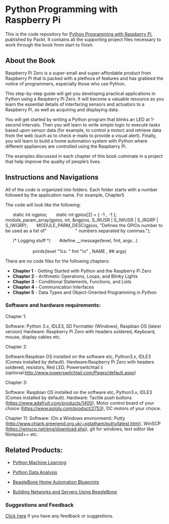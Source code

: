 # Python Programming with Raspberry Pi
This is the code repository for [Python Programming with Raspberry Pi](https://www.packtpub.com/hardware-and-creative/python-programming-raspberry-pi-zero?utm_source=github&utm_medium=repository&utm_content=9781786467577), published by Packt. It contains all the supporting project files necessary to work through the book from start to finish.

## About the Book
Raspberry Pi Zero is a super-small and super-affordable product from Raspberry Pi that is packed with a plethora of features and has grabbed the notice of programmers, especially those who use Python.

This step-by-step guide will get you developing practical applications in Python using a Raspberry Pi Zero. It will become a valuable resource as you learn the essential details of interfacing sensors and actuators to a Raspberry Pi, as well as acquiring and displaying data.

You will get started by writing a Python program that blinks an LED at 1-second intervals. Then you will learn to write simple logic to execute tasks based upon sensor data (for example, to control a motor) and retrieve data from the web (such as to check e-mails to provide a visual alert). Finally, you will learn to build a home automation system with Python where different appliances are controlled using the Raspberry Pi.

The examples discussed in each chapter of this book culminate in a project that help improve the quality of people’s lives.

## Instructions and Navigations
All of the code is organized into folders. Each folder starts with a number followed by the application name. For example, Chapter5

The code will look like the following:
       
       static int ngpios;
       static int gpios[2] = { -1 , -1 };
       module_param_array(gpios, int, &ngpios, S_IRUSR | S_IWUSR | S_IRGRP | S_IWGRP);
       MODULE_PARM_DESC(gpios, "Defines the GPIOs number to be used as a list of"
                        " numbers separated by commas.");

       /* Logging stuff */
       #define __message(level, fmt, args...)                                  \
                       printk(level "%s: " fmt "\n" , NAME , ## args)

There are no code files for the following chapters:

- **Chapter 1**  - Getting Started with Python and the Raspberry Pi Zero
- **Chapter 2**  - Arithmetic Operations, Loops, and Blinky Lights
- **Chapter 3**  - Conditional Statements, Functions, and Lists
- **Chapter 4**  - Communication Interfaces
- **Chapter 5**  - Data Types and Object-Oriented Programming in Python

### Software and hardware requirements:

Chapter 1:

Software: Python 3.x, IDLE3, SD Formatter (Windows), Raspbian OS (latest version)
Hardware: Raspberry Pi Zero with headers soldered, Keyboard, mouse, display cables etc.

Chapter 2:

Software:Raspbian OS installed on the software etc, Python3.x, IDLE3 (Comes installed by default).
Hardware:Raspberry Pi Zero with headers soldered, resistors, Red LED, Powerswitchtail ii (optional:http://www.powerswitchtail.com/Pages/default.aspx)

Chapter 3:

Software: Raspbian OS installed on the software etc, Python3.x, IDLE3 (Comes installed by default).
Hardware: Tactile push buttons (https://www.adafruit.com/products/1400), Motor control board of your choice (https://www.pololu.com/product/2753), DC motors of your choice.

Chapter 11:
Software: (On a Windows environment): Putty (http://www.chiark.greenend.org.uk/~sgtatham/putty/latest.html), WinSCP (https://winscp.net/eng/download.php), git for windows, text editor like Notepad++ etc.


## Related Products:

* [Python Machine Learning]( https://www.packtpub.com/big-data-and-business-intelligence/python-machine-learning?utm_source=github&utm_medium=repository&utm_content=9781786467577 )

* [Python Data Analysis]( https://www.packtpub.com/big-data-and-business-intelligence/python-data-analysis )

* [BeagleBone Home Automation Blueprints]( https://www.packtpub.com/hardware-and-creative/beaglebone-home-automation-blueprints?utm_source=github&utm_medium=repository&utm_content=9781783986026 )

* [Building Networks and Servers Using BeagleBone]( https://www.packtpub.com/hardware-and-creative/building-networks-and-servers-using-beaglebone?utm_source=github&utm_medium=repository&utm_content=9781784390204 )

### Suggestions and Feedback
[Click here]( https://docs.google.com/forms/d/e/1FAIpQLSe5qwunkGf6PUvzPirPDtuy1Du5Rlzew23UBp2S-P3wB-GcwQ/viewform ) if you have any feedback or suggestions.


